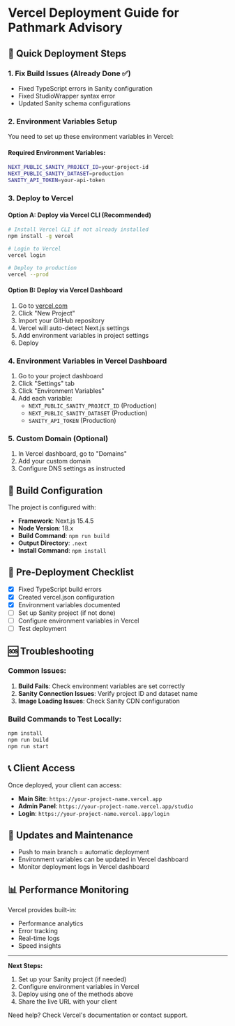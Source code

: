 # Vercel Deployment Guide for Pathmark Advisory

## 🚀 Quick Deployment Steps

### 1. Fix Build Issues (Already Done ✅)
- Fixed TypeScript errors in Sanity configuration
- Fixed StudioWrapper syntax error
- Updated Sanity schema configurations

### 2. Environment Variables Setup

You need to set up these environment variables in Vercel:

#### Required Environment Variables:
```bash
NEXT_PUBLIC_SANITY_PROJECT_ID=your-project-id
NEXT_PUBLIC_SANITY_DATASET=production
SANITY_API_TOKEN=your-api-token
```

### 3. Deploy to Vercel

#### Option A: Deploy via Vercel CLI (Recommended)
```bash
# Install Vercel CLI if not already installed
npm install -g vercel

# Login to Vercel
vercel login

# Deploy to production
vercel --prod
```

#### Option B: Deploy via Vercel Dashboard
1. Go to [vercel.com](https://vercel.com)
2. Click "New Project"
3. Import your GitHub repository
4. Vercel will auto-detect Next.js settings
5. Add environment variables in project settings
6. Deploy

### 4. Environment Variables in Vercel Dashboard
1. Go to your project dashboard
2. Click "Settings" tab
3. Click "Environment Variables"
4. Add each variable:
   - `NEXT_PUBLIC_SANITY_PROJECT_ID` (Production)
   - `NEXT_PUBLIC_SANITY_DATASET` (Production)
   - `SANITY_API_TOKEN` (Production)

### 5. Custom Domain (Optional)
1. In Vercel dashboard, go to "Domains"
2. Add your custom domain
3. Configure DNS settings as instructed

## 🔧 Build Configuration

The project is configured with:
- **Framework**: Next.js 15.4.5
- **Node Version**: 18.x
- **Build Command**: `npm run build`
- **Output Directory**: `.next`
- **Install Command**: `npm install`

## 📝 Pre-Deployment Checklist

- [x] Fixed TypeScript build errors
- [x] Created vercel.json configuration
- [x] Environment variables documented
- [ ] Set up Sanity project (if not done)
- [ ] Configure environment variables in Vercel
- [ ] Test deployment

## 🆘 Troubleshooting

### Common Issues:

1. **Build Fails**: Check environment variables are set correctly
2. **Sanity Connection Issues**: Verify project ID and dataset name
3. **Image Loading Issues**: Check Sanity CDN configuration

### Build Commands to Test Locally:
```bash
npm install
npm run build
npm run start
```

## 📞 Client Access

Once deployed, your client can access:
- **Main Site**: `https://your-project-name.vercel.app`
- **Admin Panel**: `https://your-project-name.vercel.app/studio`
- **Login**: `https://your-project-name.vercel.app/login`

## 🔄 Updates and Maintenance

- Push to main branch = automatic deployment
- Environment variables can be updated in Vercel dashboard
- Monitor deployment logs in Vercel dashboard

## 📊 Performance Monitoring

Vercel provides built-in:
- Performance analytics
- Error tracking
- Real-time logs
- Speed insights

---

**Next Steps:**
1. Set up your Sanity project (if needed)
2. Configure environment variables in Vercel
3. Deploy using one of the methods above
4. Share the live URL with your client

Need help? Check Vercel's documentation or contact support.

